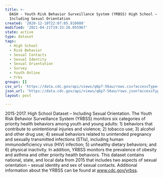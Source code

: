 ```yaml
---
title: >-
  DASH - Youth Risk Behavior Surveillance System (YRBSS) High School – 
  Including Sexual Orientation
created: '2020-12-10T22:07:05.910088'
modified: '2021-04-21T19:33:26.055967'
state: active
type: dataset
tags:
  - High School
  - Risk Behavior
  - Sexual Contacts
  - Sexual Identity
  - Sexual Orientation
  - Survey
  - Youth Online
  - Yrbs
groups: []
csv_url: 'https://data.cdc.gov/api/views/q6p7-56au/rows.csv?accessType=DOWNLOAD'
json_url: 'https://data.cdc.gov/api/views/q6p7-56au/rows.json?accessType=DOWNLOAD'
layout: post

---
```

2015-2017. High School Dataset – Including Sexual Orientation. The Youth Risk Behavior Surveillance System (YRBSS) monitors six categories of priority health behaviors
among youth and young adults: 1) behaviors that contribute to unintentional injuries and violence; 2) tobacco use; 3) alcohol and
other drug use; 4) sexual behaviors related to unintended pregnancy and sexually transmitted infections (STIs), including human
immunodeficiency virus (HIV) infection; 5) unhealthy dietary behaviors; and 6) physical inactivity. In addition, YRBSS monitors
the prevalence of obesity and asthma and other priority health behaviors.  This dataset contains national, state, and local data from 2015 that includes two aspects of sexual orientation – sexual identity and sex of sexual contacts.  Additional information about the YRBSS can be found at www.cdc.gov/yrbss.

